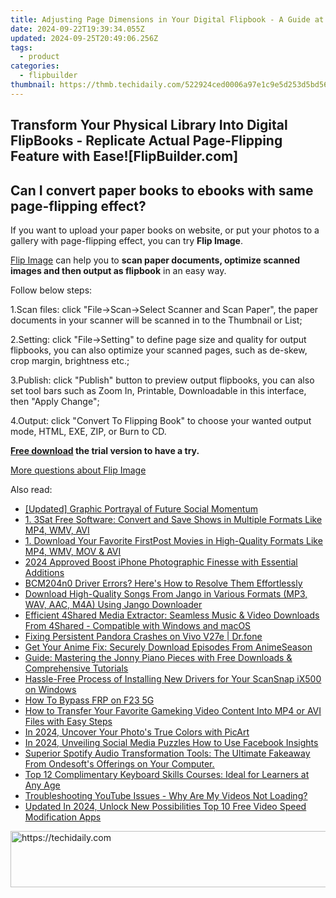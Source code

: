 ```yaml
---
title: Adjusting Page Dimensions in Your Digital Flipbook - A Guide at FlipBuilder.com
date: 2024-09-22T19:39:34.055Z
updated: 2024-09-25T20:49:06.256Z
tags:
  - product
categories:
  - flipbuilder
thumbnail: https://thmb.techidaily.com/522924ced0006a97e1c9e5d253d5bd56be4e5257c1276bf377a783b41e216419.jpeg
---
```


## Transform Your Physical Library Into Digital FlipBooks - Replicate Actual Page-Flipping Feature with Ease![FlipBuilder.com]

## Can I convert paper books to ebooks with same page-flipping effect?

If you want to upload your paper books on website, or put your photos to a gallery with page-flipping effect, you can try **Flip Image**. 

[Flip Image](https://tools.techidaily.com/flipbuilder/products/) can help you to **scan paper documents, optimize scanned images and then output as flipbook** in an easy way.

Follow below steps:

1.Scan files: click "File->Scan->Select Scanner and Scan Paper", the paper documents in your scanner will be scanned in to the Thumbnail or List;

2.Setting: click "File->Setting" to define page size and quality for output flipbooks, you can also optimize your scanned pages, such as de-skew, crop margin, brightness etc.;

3.Publish: click "Publish" button to preview output flipbooks, you can also set tool bars such as Zoom In, Printable, Downloadable in this interface, then "Apply Change";

4.Output: click "Convert To Flipping Book" to choose your wanted output mode, HTML, EXE, ZIP, or Burn to CD.

**[Free download](https://tools.techidaily.com/flipbuilder/products/) the trial version to have a try.** 

[More questions about Flip Image](https://tools.techidaily.com/flipbuilder/products/)

<ins class="adsbygoogle"
     style="display:block"
     data-ad-format="autorelaxed"
     data-ad-client="ca-pub-7571918770474297"
     data-ad-slot="1223367746"></ins>

<ins class="adsbygoogle"
     style="display:block"
     data-ad-client="ca-pub-7571918770474297"
     data-ad-slot="8358498916"
     data-ad-format="auto"
     data-full-width-responsive="true"></ins>

<span class="atpl-alsoreadstyle">Also read:</span>
<div><ul>
<li><a href="https://youtube-data.techidaily.com/ed-graphic-portrayal-of-future-social-momentum/"><u>[Updated] Graphic Portrayal of Future Social Momentum</u></a></li>
<li><a href="https://fox-ssl.techidaily.com/1-3sat-free-software-convert-and-save-shows-in-multiple-formats-like-mp4-wmv-avi/"><u>1. 3Sat Free Software: Convert and Save Shows in Multiple Formats Like MP4, WMV, AVI</u></a></li>
<li><a href="https://fox-ssl.techidaily.com/1-download-your-favorite-firstpost-movies-in-high-quality-formats-like-mp4-wmv-mov-and-avi/"><u>1. Download Your Favorite FirstPost Movies in High-Quality Formats Like MP4, WMV, MOV & AVI</u></a></li>
<li><a href="https://extra-tips.techidaily.com/2024-approved-boost-iphone-photographic-finesse-with-essential-additions/"><u>2024 Approved Boost iPhone Photographic Finesse with Essential Additions</u></a></li>
<li><a href="https://hardware-updates.techidaily.com/bcm204n0-driver-errors-heres-how-to-resolve-them-effortlessly/"><u>BCM204n0 Driver Errors? Here's How to Resolve Them Effortlessly</u></a></li>
<li><a href="https://fox-ssl.techidaily.com/download-high-quality-songs-from-jango-in-various-formats-mp3-wav-aac-m4a-using-jango-downloader/"><u>Download High-Quality Songs From Jango in Various Formats (MP3, WAV, AAC, M4A) Using Jango Downloader</u></a></li>
<li><a href="https://fox-ssl.techidaily.com/efficient-4shared-media-extractor-seamless-music-and-video-downloads-from-4shared-compatible-with-windows-and-macos/"><u>Efficient 4Shared Media Extractor: Seamless Music & Video Downloads From 4Shared - Compatible with Windows and macOS</u></a></li>
<li><a href="https://howto.techidaily.com/fixing-persistent-pandora-crashes-on-vivo-v27e-drfone-by-drfone-fix-android-problems-fix-android-problems/"><u>Fixing Persistent Pandora Crashes on Vivo V27e | Dr.fone</u></a></li>
<li><a href="https://fox-ssl.techidaily.com/get-your-anime-fix-securely-download-episodes-from-animeseason/"><u>Get Your Anime Fix: Securely Download Episodes From AnimeSeason</u></a></li>
<li><a href="https://fox-ssl.techidaily.com/guide-mastering-the-jonny-piano-pieces-with-free-downloads-and-comprehensive-tutorials/"><u>Guide: Mastering the Jonny Piano Pieces with Free Downloads & Comprehensive Tutorials</u></a></li>
<li><a href="https://driver-download.techidaily.com/hassle-free-process-of-installing-new-drivers-for-your-scansnap-ix500-on-windows/"><u>Hassle-Free Process of Installing New Drivers for Your ScanSnap iX500 on Windows</u></a></li>
<li><a href="https://phone-solutions.techidaily.com/how-to-bypass-frp-on-f23-5g-by-drfone-android-unlock-remove-google-frp/"><u>How To Bypass FRP on F23 5G</u></a></li>
<li><a href="https://fox-ssl.techidaily.com/how-to-transfer-your-favorite-gameking-video-content-into-mp4-or-avi-files-with-easy-steps/"><u>How to Transfer Your Favorite Gameking Video Content Into MP4 or AVI Files with Easy Steps</u></a></li>
<li><a href="https://some-skills.techidaily.com/in-2024-uncover-your-photos-true-colors-with-picart/"><u>In 2024, Uncover Your Photo's True Colors with PicArt</u></a></li>
<li><a href="https://facebook-video-recording.techidaily.com/in-2024-unveiling-social-media-puzzles-how-to-use-facebook-insights/"><u>In 2024, Unveiling Social Media Puzzles How to Use Facebook Insights</u></a></li>
<li><a href="https://fox-ssl.techidaily.com/superior-spotify-audio-transformation-tools-the-ultimate-fakeaway-from-ondesofts-offerings-on-your-computer/"><u>Superior Spotify Audio Transformation Tools: The Ultimate Fakeaway From Ondesoft's Offerings on Your Computer.</u></a></li>
<li><a href="https://techtrends.techidaily.com/top-12-complimentary-keyboard-skills-courses-ideal-for-learners-at-any-age/"><u>Top 12 Complimentary Keyboard Skills Courses: Ideal for Learners at Any Age</u></a></li>
<li><a href="https://fox-ssl.techidaily.com/troubleshooting-youtube-issues-why-are-my-videos-not-loading/"><u>Troubleshooting YouTube Issues - Why Are My Videos Not Loading?</u></a></li>
<li><a href="https://smart-video-creator.techidaily.com/updated-in-2024-unlock-new-possibilities-top-10-free-video-speed-modification-apps/"><u>Updated In 2024, Unlock New Possibilities Top 10 Free Video Speed Modification Apps</u></a></li>
</ul></div>

<!-- affiliate ads begin -->
<a href="https://appsumo.8odi.net/c/5597632/2144280/7443" target="_top" id="2144280">
  <img src="//a.impactradius-go.com/display-ad/7443-2144280" border="0" alt="https://techidaily.com" width="600" height="90"/>
</a>
<img height="0" width="0" src="https://appsumo.8odi.net/i/5597632/2144280/7443" style="position:absolute;visibility:hidden;" border="0" />
<!-- affiliate ads end -->

